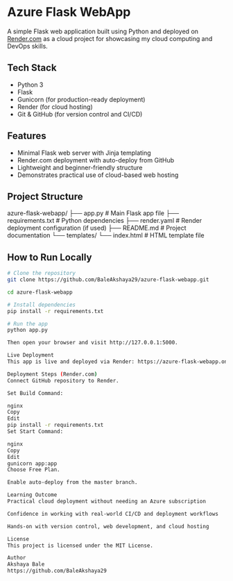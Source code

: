 #  Azure Flask WebApp

A simple Flask web application built using Python and deployed on [Render.com](https://render.com/) as a cloud project for showcasing my cloud computing and DevOps skills.

##  Tech Stack

- Python 3
- Flask
- Gunicorn (for production-ready deployment)
- Render (for cloud hosting)
- Git & GitHub (for version control and CI/CD)

##  Features

- Minimal Flask web server with Jinja templating
- Render.com deployment with auto-deploy from GitHub
- Lightweight and beginner-friendly structure
- Demonstrates practical use of cloud-based web hosting

##  Project Structure

azure-flask-webapp/
├── app.py # Main Flask app file
├── requirements.txt # Python dependencies
├── render.yaml # Render deployment configuration (if used)
├── README.md # Project documentation
└── templates/
└── index.html # HTML template file


##  How to Run Locally

```bash
# Clone the repository
git clone https://github.com/BaleAkshaya29/azure-flask-webapp.git

cd azure-flask-webapp

# Install dependencies
pip install -r requirements.txt

# Run the app
python app.py

Then open your browser and visit http://127.0.0.1:5000.

Live Deployment
This app is live and deployed via Render: https://azure-flask-webapp.onrender.com

Deployment Steps (Render.com)
Connect GitHub repository to Render.

Set Build Command:

nginx
Copy
Edit
pip install -r requirements.txt
Set Start Command:

nginx
Copy
Edit
gunicorn app:app
Choose Free Plan.

Enable auto-deploy from the master branch.

Learning Outcome
Practical cloud deployment without needing an Azure subscription

Confidence in working with real-world CI/CD and deployment workflows

Hands-on with version control, web development, and cloud hosting

License
This project is licensed under the MIT License.

Author
Akshaya Bale
https://github.com/BaleAkshaya29
